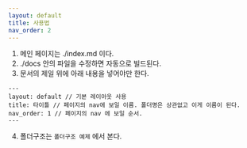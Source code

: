 ```yaml
---
layout: default
title: 사용법
nav_order: 2
---
```



1. 메인 페이지는 ./index.md 이다.
2. ./docs 안의 파일을 수정하면 자동으로 빌드된다.
3. 문서의 제일 위에 아래 내용을 넣어야만 한다.
```text
---
layout: default // 기본 레이아웃 사용
title: 타이틀 // 페이지의 nav에 보일 이름. 폴더명은 상관없고 이게 이름이 된다.
nav_order: 1 // 페이지의 nav 에 보일 순서.
---
```
4. 폴더구조는 `폴더구조 예제` 에서 본다.